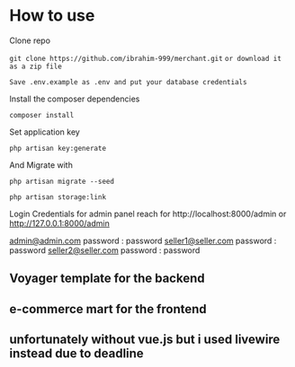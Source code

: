 # How to use
Clone repo

`git clone https://github.com/ibrahim-999/merchant.git`
`or download it as a zip file`

`Save .env.example as .env and put your database credentials`


Install the composer dependencies

`composer install`


Set application key

`php artisan key:generate`   

And Migrate with

`php artisan migrate --seed`

 `php artisan storage:link`


Login Credentials for admin panel
 reach for http://localhost:8000/admin or http://127.0.0.1:8000/admin

 admin@admin.com  password : password
 seller1@seller.com  password : password
 seller2@seller.com  password : password

## Voyager template for the backend 
## e-commerce mart for the frontend
## unfortunately without vue.js but i used livewire instead due to deadline

